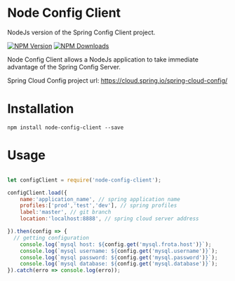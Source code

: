 # Node Config Client
NodeJs version of the Spring Config Client project. 

[![NPM Version][npm-image]][npm-url]
[![NPM Downloads][downloads-image]][downloads-url]

Node Config Client allows a NodeJs application to take immediate advantage of the Spring Config Server.<br/>

Spring Cloud Config project url: https://cloud.spring.io/spring-cloud-config/

# Installation
```
npm install node-config-client --save
```
# Usage 
```javascript 

let configClient = require('node-config-client');

configClient.load({
	name:'application_name', // spring application name
	profiles:['prod','test','dev'], // spring profiles    
	label:'master', // git branch
	location:'localhost:8888', // spring cloud server address

}).then(config => {
  // getting configuration
	console.log(`mysql host: ${config.get('mysql.frota.host')}`);
	console.log(`mysql username: ${config.get('mysql.username')}`);
	console.log(`mysql password: ${config.get('mysql.password')}`);
	console.log(`mysql database: ${config.get('mysql.database')}`);
}).catch(erro => console.log(erro)); 

```
[npm-image]: https://img.shields.io/npm/v/node-config-client.svg
[npm-url]: https://npmjs.org/package/node-config-client
[downloads-image]: https://img.shields.io/npm/dm/node-config-client.svg
[downloads-url]: https://npmcharts.com/compare/node-config-client?minimal=true
